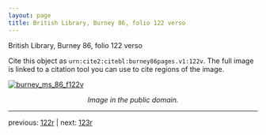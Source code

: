 ```yaml
---
layout: page
title: British Library, Burney 86, folio 122 verso
---
```


British Library, Burney 86, folio 122 verso

Cite this object as `urn:cite2:citebl:burney86pages.v1:122v`.  The full image is linked to a citation tool you can use to cite regions of the image.

[![burney_ms_86_f122v](http://www.homermultitext.org/iipsrv?IIIF=/project/homer/pyramidal/deepzoom/citebl/burney86imgs/v1/burney_ms_86_f122v.tif/full/800,/0/default.jpg)](http://www.homermultitext.org/ict2/?urn=urn:cite2:citebl:burney86imgs.v1:burney_ms_86_f122v) 

<p style="text-align: center; font-style: italic;">Image in the public domain.</p>

---

previous: [122r](../122r/) | next: [123r](../123r/)